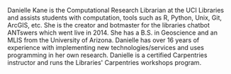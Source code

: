 Danielle Kane is the Computational Research Librarian at the UCI Libraries and assists students with computation, tools such as R, Python, Unix, Git, ArcGIS, etc.  She is the creator and botmaster for the libraries chatbot ANTswers which went live in 2014.  She has a B.S. in Geoscience and an MLIS from the University of Arizona.  Danielle has over 16 years of experience with implementing new technologies/services and uses programming in her own research. Danielle is a certified Carpentries instructor and runs the Libraries' Carpentries workshops program.
